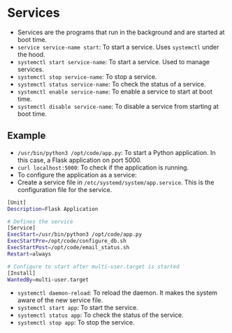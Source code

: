 # Services

- Services are the programs that run in the background and are started at boot time.
- `service service-name start`: To start a service. Uses `systemctl` under the hood.
- `systemctl start service-name`: To start a service. Used to manage services.
- `systemctl stop service-name`: To stop a service.
- `systemctl status service-name`: To check the status of a service.
- `systemctl enable service-name`: To enable a service to start at boot time.
- `systemctl disable service-name`: To disable a service from starting at boot time.

## Example

- `/usr/bin/python3 /opt/code/app.py`: To start a Python application. In this case, a Flask application on port 5000.
- `curl localhost:5000`: To check if the application is running.
- To configure the application as a service:
- Create a service file in `/etc/systemd/system/app.service`. This is the configuration file for the service.

```bash
[Unit]
Description=Flask Application

# Defines the service
[Service]
ExecStart=/usr/bin/python3 /opt/code/app.py
ExecStartPre=/opt/code/configure_db.sh
ExecStartPost=/opt/code/email_status.sh
Restart=always

# Configure to start after multi-user.target is started
[Install]
WantedBy=multi-user.target
```

- `systemctl daemon-reload`: To reload the daemon. It makes the system aware of the new service file.
- `systemctl start app`: To start the service.
- `systemctl status app`: To check the status of the service.
- `systemctl stop app`: To stop the service.
